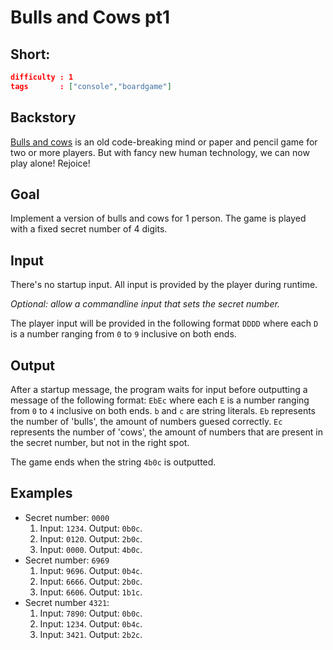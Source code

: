 # Bulls and Cows pt1

## Short:
```json
difficulty : 1
tags       : ["console","boardgame"]
```


## Backstory

[Bulls and cows](https://en.wikipedia.org/wiki/Bulls_and_Cows) is an old code-breaking mind or paper and pencil game for two or more players. But with fancy new human technology, we can now play alone! Rejoice!

## Goal

Implement a version of bulls and cows for 1 person. The game is played with a fixed secret number of 4 digits.

## Input

There's no startup input. 
All input is provided by the player during runtime.

*Optional: allow a commandline input that sets the secret number.*

The player input will be provided in the following format `DDDD` where each `D` is a number ranging from `0` to `9` inclusive on both ends. 

## Output

After a startup message, the program waits for input before outputting a message of the following format: `EbEc` where each `E` is a number ranging from `0` to `4` inclusive on both ends. `b` and `c` are string literals.
`Eb` represents the number of 'bulls', the amount of numbers guesed correctly.
`Ec` represents the number of 'cows', the amount of numbers that are present in the secret number, but not in the right spot.

The game ends when the string `4b0c` is outputted.

## Examples

* Secret number: `0000`
    1. Input: `1234`. Output: `0b0c`.
    2. Input: `0120`. Output: `2b0c`.
    3. Input: `0000`. Output: `4b0c`.
* Secret number: `6969`
    1. Input: `9696`. Output: `0b4c`.
    2. Input: `6666`. Output: `2b0c`.
    3. Input: `6606`. Output: `1b1c`.
* Secret number `4321`:
    1. Input: `7890`: Output: `0b0c`.
    2. Input: `1234`. Output: `0b4c`.
    3. Input: `3421`. Output: `2b2c`.

